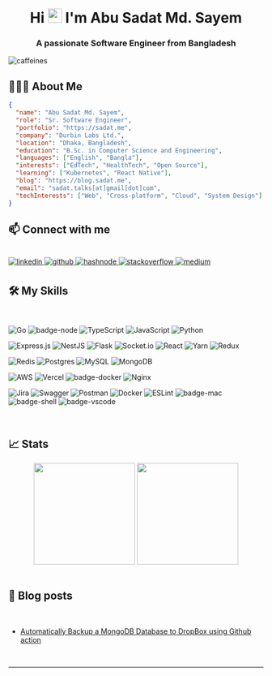 <h1 align="center">Hi <img src="https://media.giphy.com/media/hvRJCLFzcasrR4ia7z/giphy.gif" width="28"> I'm Abu Sadat Md. Sayem</h1>
<h3 align="center">A passionate Software Engineer from Bangladesh</h3>

<p align="left"> <img src="https://komarev.com/ghpvc/?username=caffeines&label=Profile%20views&color=0e75b6&style=flat" alt="caffeines" /> </p>

## 👨🏻‍💻 About Me

```json
{
  "name": "Abu Sadat Md. Sayem",
  "role": "Sr. Software Engineer",
  "portfolio": "https://sadat.me",
  "company": "Durbin Labs Ltd.",
  "location": "Dhaka, Bangladesh",
  "education": "B.Sc. in Computer Science and Engineering",
  "languages": ["English", "Bangla"],
  "interests": ["EdTech", "HealthTech", "Open Source"],
  "learning": ["Kubernetes", "React Native"],
  "blog": "https://blog.sadat.me",
  "email": "sadat.talks[at]gmail[dot]com",
  "techInterests": ["Web", "Cross-platform", "Cloud", "System Design"]
}
```

## 📫 Connect with me
<br/>
<a href="https://linkedin.com/in/sadatsayem" target="_blank">
<img src=https://img.shields.io/badge/linkedin-%231E77B5.svg?&style=for-the-badge&logo=linkedin&logoColor=white alt=linkedin style="margin-bottom: 5px;" />
</a>
<a href="https://github.com/caffeines" target="_blank">
<img src=https://img.shields.io/badge/github-%2324292e.svg?&style=for-the-badge&logo=github&logoColor=white alt=github style="margin-bottom: 5px;" />
</a>
<a href="https://hashnode.com/@caffeines" target="_blank">
<img src=https://img.shields.io/badge/hashnode-%232962FF.svg?&style=for-the-badge&logo=hashnode&logoColor=white alt=hashnode style="margin-bottom: 5px;" />
</a>
<a href="https://stackoverflow.com/users/9313299" target="_blank">
<img src=https://img.shields.io/badge/stackoverflow-%23F28032.svg?&style=for-the-badge&logo=stackoverflow&logoColor=white alt=stackoverflow style="margin-bottom: 5px;" />
</a>

<a href="https://medium.com/@caffeines" target="_blank">
<img src=https://img.shields.io/badge/medium-%23292929.svg?&style=for-the-badge&logo=medium&logoColor=white alt=medium style="margin-bottom: 5px;" />
</a>  
  

<br/> 

## 🛠️ My Skills
<br/>

![Go](https://img.shields.io/badge/go-%2300ADD8.svg?style=for-the-badge&logo=go&logoColor=white)
![badge-node](https://img.shields.io/badge/Node.js-black?logo=node.js&style=for-the-badge&color=21223e)
![TypeScript](https://img.shields.io/badge/typescript-%23007ACC.svg?style=for-the-badge&logo=typescript&logoColor=white) 
![JavaScript](https://img.shields.io/badge/javascript-%23323330.svg?style=for-the-badge&logo=javascript&logoColor=%23F7DF1E) 
![Python](https://img.shields.io/badge/python-3670A0?style=for-the-badge&logo=python&logoColor=ffdd54) 

![Express.js](https://img.shields.io/badge/express.js-%23404d59.svg?style=for-the-badge&logo=express&logoColor=%2361DAFB) 
![NestJS](https://img.shields.io/badge/nestjs-%23E0234E.svg?style=for-the-badge&logo=nestjs&logoColor=white) 
![Flask](https://img.shields.io/badge/flask-%23000.svg?style=for-the-badge&logo=flask&logoColor=white) 
![Socket.io](https://img.shields.io/badge/Socket.io-black?style=for-the-badge&logo=socket.io&badgeColor=010101) 
![React](https://img.shields.io/badge/react-%2320232a.svg?style=for-the-badge&logo=react&logoColor=%2361DAFB) 
![Yarn](https://img.shields.io/badge/yarn-%232C8EBB.svg?style=for-the-badge&logo=yarn&logoColor=white) 
![Redux](https://img.shields.io/badge/redux-%23593d88.svg?style=for-the-badge&logo=redux&logoColor=white)


![Redis](https://img.shields.io/badge/redis-%23DD0031.svg?style=for-the-badge&logo=redis&logoColor=white) 
![Postgres](https://img.shields.io/badge/postgres-%23316192.svg?style=for-the-badge&logo=postgresql&logoColor=white) 
![MySQL](https://img.shields.io/badge/mysql-%2300f.svg?style=for-the-badge&logo=mysql&logoColor=white) 
![MongoDB](https://img.shields.io/badge/MongoDB-%234ea94b.svg?style=for-the-badge&logo=mongodb&logoColor=white) 


![AWS](https://img.shields.io/badge/AWS-%23FF9900.svg?style=for-the-badge&logo=amazon-aws&logoColor=white) 
![Vercel](https://img.shields.io/badge/vercel-%23000000.svg?style=for-the-badge&logo=vercel&logoColor=white) 
![badge-docker](https://img.shields.io/badge/Docker-black?style=for-the-badge&logo=docker&color=21223e)
![Nginx](https://img.shields.io/badge/nginx-%23009639.svg?style=for-the-badge&logo=nginx&logoColor=white)


![Jira](https://img.shields.io/badge/jira-%230A0FFF.svg?style=for-the-badge&logo=jira&logoColor=white) 
![Swagger](https://img.shields.io/badge/-Swagger-%23Clojure?style=for-the-badge&logo=swagger&logoColor=white) 
![Postman](https://img.shields.io/badge/Postman-FF6C37?style=for-the-badge&logo=postman&logoColor=white) 
![Docker](https://img.shields.io/badge/docker-%230db7ed.svg?style=for-the-badge&logo=docker&logoColor=white) 
![ESLint](https://img.shields.io/badge/ESLint-4B3263?style=for-the-badge&logo=eslint&logoColor=white)
![badge-mac](https://img.shields.io/badge/MacOS-black?logo=apple&style=for-the-badge&color=21223e)
![badge-shell](https://img.shields.io/badge/ZSH-black?style=for-the-badge&logo=gnu-bash&color=21223e)
![badge-vscode](https://img.shields.io/badge/VSCode-black?style=for-the-badge&logo=visual-studio-code&color=21223e&logoColor=blue)

<br/>

## &#x1f4c8; Stats
<div align="center" >
  <img  height="200" src="https://github-readme-stats.vercel.app/api/top-langs/?username=caffeines&hide=html,makefile&bg_color=21223e&title_color=f6c819&text_color=fff&count_private=true&langs_count=5" />

  <img height="200" src="https://github-readme-stats.vercel.app/api?username=caffeines&bg_color=21223e&title_color=f6c819&text_color=fff&show_icons=true&icon_color=fff&count_private=true" />
</div>

<br/>

## 📝 Blog posts
<br/>

<!-- BLOG-POST-LIST:START -->
- [Automatically Backup a MongoDB Database to DropBox using Github action](https://blog.sadat.me/automatically-backup-a-mongodb-database-to-dropbox-using-github-action)
<!-- BLOG-POST-LIST:END -->

<br/>
<hr/>
